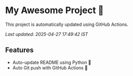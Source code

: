 # My Awesome Project 🚀

This project is automatically updated using GitHub Actions.

_Last updated: 2025-04-27 17:49:42 IST_

## Features
- Auto-update README using Python 🐍
- Auto Git push with GitHub Actions 🤖
